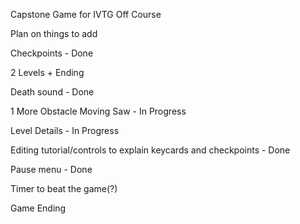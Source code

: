 Capstone Game for IVTG 
Off Course

Plan on things to add

Checkpoints - Done

2 Levels + Ending

Death sound - Done

1 More Obstacle Moving Saw - In Progress

Level Details - In Progress

Editing tutorial/controls to explain keycards and checkpoints - Done

Pause menu - Done

Timer to beat the game(?)

Game Ending
